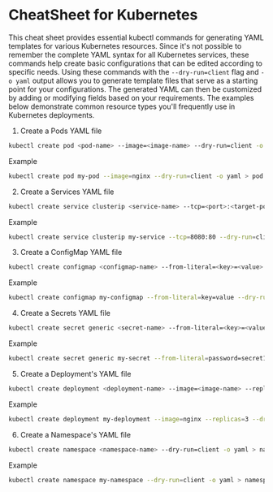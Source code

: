 # CheatSheet for Kubernetes
This cheat sheet provides essential kubectl commands for generating YAML templates for various Kubernetes resources. Since it's not possible to remember the complete YAML syntax for all Kubernetes services, these commands help create basic configurations that can be edited according to specific needs. Using these commands with the `--dry-run=client` flag and `-o yaml` output allows you to generate template files that serve as a starting point for your configurations. The generated YAML can then be customized by adding or modifying fields based on your requirements.
The examples below demonstrate common resource types you'll frequently use in Kubernetes deployments.

1) Create a Pods YAML file
```bash
kubectl create pod <pod-name> --image=<image-name> --dry-run=client -o yaml > pod.yaml
```
Example
```bash
kubectl create pod my-pod --image=nginx --dry-run=client -o yaml > pod.yaml
```
2) Create a Services YAML file
```bash
kubectl create service clusterip <service-name> --tcp=<port>:<target-port> --dry-run=client -o yaml > service.yaml
```
Example
```bash
kubectl create service clusterip my-service --tcp=8080:80 --dry-run=client -o yaml > service.yaml
```

3) Create a ConfigMap YAML file
```bash
kubectl create configmap <configmap-name> --from-literal=<key>=<value> --dry-run=client -o yaml > configmap.yaml
```
Example
```bash
kubectl create configmap my-configmap --from-literal=key=value --dry-run=client -o yaml > configmap.yaml
```

4) Create a Secrets YAML file
```bash
kubectl create secret generic <secret-name> --from-literal=<key>=<value> --dry-run=client -o yaml > secret.yaml
```
Example
```bash
kubectl create secret generic my-secret --from-literal=password=secret123 --dry-run=client -o yaml > secret.yaml
```
5) Create a Deployment's YAML file
```bash
kubectl create deployment <deployment-name> --image=<image-name> --replicas=<number-of-replicas> --dry-run=client -o yaml > deployment.yaml
```
Example
```bash
kubectl create deployment my-deployment --image=nginx --replicas=3 --dry-run=client -o yaml > deployment.yaml
```
6) Create a Namespace's YAML file
```bash
kubectl create namespace <namespace-name> --dry-run=client -o yaml > namespace.yaml
```
Example
```bash
kubectl create namespace my-namespace --dry-run=client -o yaml > namespace.yaml
```